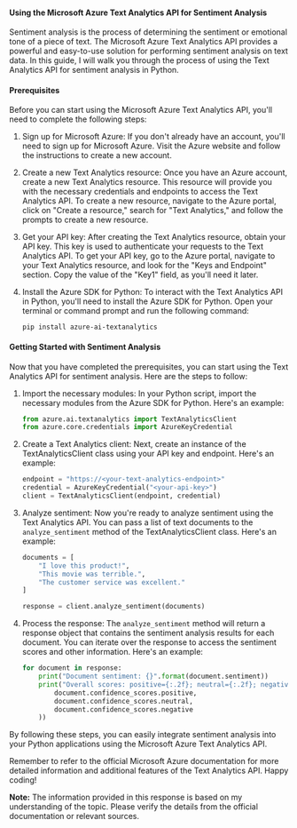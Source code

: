 #### Using the Microsoft Azure Text Analytics API for Sentiment Analysis

Sentiment analysis is the process of determining the sentiment or emotional tone of a piece of text. The Microsoft Azure Text Analytics API provides a powerful and easy-to-use solution for performing sentiment analysis on text data. In this guide, I will walk you through the process of using the Text Analytics API for sentiment analysis in Python.

#### Prerequisites

Before you can start using the Microsoft Azure Text Analytics API, you'll need to complete the following steps:

1. Sign up for Microsoft Azure: If you don't already have an account, you'll need to sign up for Microsoft Azure. Visit the Azure website and follow the instructions to create a new account.

2. Create a new Text Analytics resource: Once you have an Azure account, create a new Text Analytics resource. This resource will provide you with the necessary credentials and endpoints to access the Text Analytics API. To create a new resource, navigate to the Azure portal, click on "Create a resource," search for "Text Analytics," and follow the prompts to create a new resource.

3. Get your API key: After creating the Text Analytics resource, obtain your API key. This key is used to authenticate your requests to the Text Analytics API. To get your API key, go to the Azure portal, navigate to your Text Analytics resource, and look for the "Keys and Endpoint" section. Copy the value of the "Key1" field, as you'll need it later.

4. Install the Azure SDK for Python: To interact with the Text Analytics API in Python, you'll need to install the Azure SDK for Python. Open your terminal or command prompt and run the following command:

   ```
   pip install azure-ai-textanalytics
   ```

#### Getting Started with Sentiment Analysis

Now that you have completed the prerequisites, you can start using the Text Analytics API for sentiment analysis. Here are the steps to follow:

1. Import the necessary modules: In your Python script, import the necessary modules from the Azure SDK for Python. Here's an example:

   ```python
   from azure.ai.textanalytics import TextAnalyticsClient
   from azure.core.credentials import AzureKeyCredential
   ```

2. Create a Text Analytics client: Next, create an instance of the TextAnalyticsClient class using your API key and endpoint. Here's an example:

   ```python
   endpoint = "https://<your-text-analytics-endpoint>"
   credential = AzureKeyCredential("<your-api-key>")
   client = TextAnalyticsClient(endpoint, credential)
   ```

3. Analyze sentiment: Now you're ready to analyze sentiment using the Text Analytics API. You can pass a list of text documents to the `analyze_sentiment` method of the TextAnalyticsClient class. Here's an example:

   ```python
   documents = [
       "I love this product!",
       "This movie was terrible.",
       "The customer service was excellent."
   ]

   response = client.analyze_sentiment(documents)
   ```

4. Process the response: The `analyze_sentiment` method will return a response object that contains the sentiment analysis results for each document. You can iterate over the response to access the sentiment scores and other information. Here's an example:

   ```python
   for document in response:
       print("Document sentiment: {}".format(document.sentiment))
       print("Overall scores: positive={:.2f}; neutral={:.2f}; negative={:.2f}".format(
           document.confidence_scores.positive,
           document.confidence_scores.neutral,
           document.confidence_scores.negative
       ))
   ```

By following these steps, you can easily integrate sentiment analysis into your Python applications using the Microsoft Azure Text Analytics API.

Remember to refer to the official Microsoft Azure documentation for more detailed information and additional features of the Text Analytics API. Happy coding!

**Note:** The information provided in this response is based on my understanding of the topic. Please verify the details from the official documentation or relevant sources.
